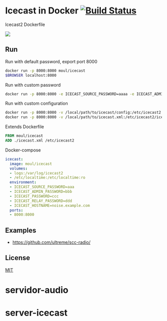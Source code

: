 # Icecast in Docker [![Build Status](https://travis-ci.org/moul/docker-icecast.svg?branch=master)](https://travis-ci.org/moul/docker-icecast)

Icecast2 Dockerfile

[![](http://dockeri.co/image/moul/icecast)](https://index.docker.io/u/moul/icecast/)

## Run

Run with default password, export port 8000

```bash
docker run -p 8000:8000 moul/icecast
$BROWSER localhost:8000
```

Run with custom password

```bash
docker run -p 8000:8000 -e ICECAST_SOURCE_PASSWORD=aaaa -e ICECAST_ADMIN_PASSWORD=bbbb -e ICECAST_PASSWORD=cccc -e ICECAST_RELAY_PASSWORD=dddd -e ICECAST_HOSTNAME=noise.example.com moul/icecast
```

Run with custom configuration

```bash
docker run -p 8000:8000 -v /local/path/to/icecast/config:/etc/icecast2 moul/icecast
docker run -p 8000:8000 -v /local/path/to/icecast.xml:/etc/icecast2/icecast.xml moul/icecast
```

Extends Dockerfile

```Dockerfile
FROM moul/icecast
ADD ./icecast.xml /etc/icecast2
```

Docker-compose

```yaml
icecast:
  image: moul/icecast
  volumes:
  - logs:/var/log/icecast2
  - /etc/localtime:/etc/localtime:ro
  environment:
  - ICECAST_SOURCE_PASSWORD=aaa
  - ICECAST_ADMIN_PASSWORD=bbb
  - ICECAST_PASSWORD=ccc
  - ICECAST_RELAY_PASSWORD=ddd
  - ICECAST_HOSTNAME=noise.example.com
  ports:
  - 8000:8000
```

## Examples

- https://github.com/ultreme/scc-radio/


## License

[MIT](https://github.com/moul/docker-icecast/blob/master/LICENSE.md)
# servidor-audio
# server-icecast
